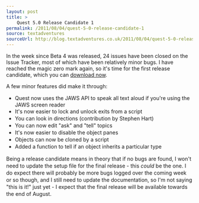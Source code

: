```yaml
---
layout: post
title: >
    Quest 5.0 Release Candidate 1
permalink: /2011/08/04/quest-5-0-release-candidate-1
source: textadventures
sourceUrl: http://blog.textadventures.co.uk/2011/08/04/quest-5-0-release-candidate-1/
---
```

In the week since Beta 4 was released, 24 issues have been closed on the Issue Tracker, most of which have been relatively minor bugs. I have reached the magic zero mark again, so it's time for the first release candidate, which you can <a title="Download Quest" href="http://www.textadventures.co.uk/quest/download/">download now</a>.

A few minor features did make it through:
<ul>
	<li><span class="Apple-style-span" style="line-height:19px;">Quest now uses the JAWS API to speak all text aloud if you're using the JAWS screen reader</span></li>
	<li><span class="Apple-style-span" style="line-height:19px;">It's now easier to lock and unlock exits from a script</span></li>
	<li><span class="Apple-style-span" style="line-height:19px;">You can look in directions (contribution by Stephen Hart)</span></li>
	<li><span class="Apple-style-span" style="line-height:19px;">You can now edit "ask" and "tell" topics</span></li>
	<li><span class="Apple-style-span" style="line-height:19px;">It's now easier to disable the object panes</span></li>
	<li><span class="Apple-style-span" style="line-height:19px;">Objects can now be cloned by a script</span></li>
	<li><span class="Apple-style-span" style="line-height:19px;">Added a function to tell if an object inherits a particular type</span></li>
</ul>
<div><span class="Apple-style-span" style="line-height:19px;">Being a release candidate means in theory that if no bugs are found, I won't need to update the setup file for the final release - this <em>could</em> be the one. I do expect there will probably be more bugs logged over the coming week or so though, and I still need to update the documentation, so I'm not saying "this is it!" just yet - I expect that the final release will be available towards the end of August.</span></div>